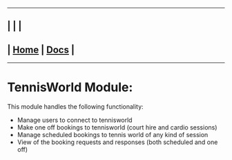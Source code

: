 ---------------------------------------------------------------
| | |
---------------------------------------------------------------
| [Home](/README.md) | [Docs](/docs/README.md) |
---------------------------------------------------------------

*********************

# TennisWorld Module:

This module handles the following functionality:

* Manage users to connect to tennisworld
* Make one off bookings to tennisworld (court hire and cardio sessions)
* Manage scheduled bookings to tennis world of any kind of session
* View of the booking requests and responses (both scheduled and one off)

